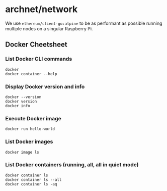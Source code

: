 # archnet/network
We use `ethereum/client-go:alpine` to be as performant as possible running 
multiple nodes on a singular Raspberry Pi.

## Docker Cheetsheet
### List Docker CLI commands
```
docker
docker container --help
```

### Display Docker version and info
```
docker --version
docker version
docker info
```

### Execute Docker image
```
docker run hello-world
```

### List Docker images
```
docker image ls
```

### List Docker containers (running, all, all in quiet mode)
```
docker container ls
docker container ls --all
docker container ls -aq
```

